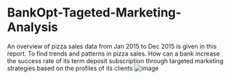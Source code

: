 # BankOpt-Tageted-Marketing-Analysis
An overview of pizza sales data from Jan 2015 to Dec 2015 is given in this report. To find trends and patterns in pizza sales.
How can a bank increase the success rate of its term deposit subscription through targeted marketing strategies based on the profiles of its clients
![image](https://github.com/kajal7070/BankOpt-Tageted-Marketing-Analysis/assets/149140012/ddf638cb-65cb-422d-ae82-49c85e2ae57b)

